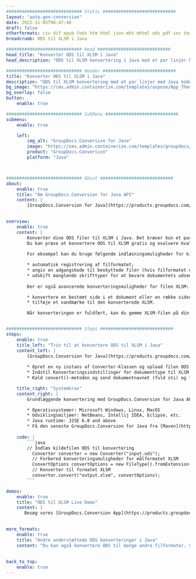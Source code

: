 ```yaml
---
############################# Static ############################
layout: "auto-gen-conversion"
date: 2022-11-05T06:47:48
draft: false
otherformats: csv dif epub fods htm html json mht mhtml ods pdf sxc tex tsv xlam xls xlsb xlsm xlsx xlt xltm xltx xml xps
breadcrumb: ODS til XLSM i Java

############################# Head ############################
head_title: "Konverter ODS til XLSM i Java"
head_description: "ODS til XLSM konvertering i Java med et par linjer kode. Konverter over 160 filformater ved hjælp af GroupDocs dokumentkonverterings-API for Java"

############################# Header ############################
title: "Konverter ODS til XLSM i Java"
description: "ODS til XLSM konvertering med et par linjer med Java kode"
bg_image: "https://cms.admin.containerize.com/templates/aspose/App_Themes/V3/images/bg/header1.png"
bg_overlay: false
button:
    enable: true

############################# SubMenu ############################
submenu:
    enable: true

    left:
        img_alt: "GroupDocs.Conversion for Java"
        image: "https://cms.admin.containerize.com/templates/groupdocs/images/product-logos/90x90-noborder/groupdocs-conversion-java.png"
        product: "GroupDocs.Conversion"
        platform: "Java"



############################# About ############################
about:
    enable: true
    title: "Om GroupDocs.Conversion for Java API"
    content: |
        [GroupDocs.Conversion for Java](https://products.groupdocs.com/conversion/java/) er en avanceret filformatkonverterings-API til konvertering mellem populære billed- og dokumentformater såsom Microsoft Office, OpenDocument, PDF, HTML, e-mail, CAD. og meget mere med blot et par linjer kode. Den native API registrerer automatisk formaterne af de originale dokumenter og tilbyder mange muligheder for at tilpasse de konverterede dokumenter. Sammen med funktionen til at udtrække information fra et dokument, understøtter den også caching af konverteringsresultaterne til den lokale disk som standard. Enhver form for cachelagring kan dog understøttes ved at implementere de passende grænseflader - Amazon S3, Dropbox, Google Drive, Windows Azure, Reddis eller andre.
    

overview:
    enable: true
    content: |
        Konverter dine ODS filer til XLSM i Java. Det kræver kun et par linjer med Java kode på enhver platform efter eget valg, såsom Windows, Linux, macOS.
        Du kan prøve at konvertere ODS til XLSM gratis og evaluere kvaliteten af ​​konverteringsresultaterne. Sammen med simple filkonverteringsscripts kan du prøve mere sofistikerede muligheder for at indlæse ODS-kildefilen og gemme XLSM-outputtet. 
        
        For eksempel kan du bruge følgende indlæsningsmuligheder for kilden ODS:

        * automatisk registrering af filformatet;
        * angiv en adgangskode til beskyttede filer (hvis filformatet understøtter det);
        * udskift manglende skrifttyper for at bevare dokumentets udseende.
        
        Der er også avancerede konverteringsmuligheder for filen XLSM:

        * konvertere en bestemt side i et dokument eller en række sider;
        * tilføje et vandmærke til den konverterede XLSM.

        Når konverteringen er fuldført, kan du gemme XLSM-filen på din lokale filsti eller på et tredjepartslager såsom FTP, Amazon S3, Google Drive, Dropbox osv. Bemærk venligst - for at konvertere ODS til XLSM, behøver du ikke installere yderligere software, såsom MS Office, Open Office, Adobe Acrobat Reader osv.


############################# Steps ############################
steps:
    enable: true
    title_left: "Trin til at konvertere ODS til XLSM i Java"
    content_left: |
        [GroupDocs.Conversion for Java](https://products.groupdocs.com/conversion/java/) giver udviklere mulighed for nemt at konvertere ODS fil til XLSM med et par linjer kode.
        
        * Opret en ny instans af Converter-klassen og upload filen ODS med den fulde sti
        * Indstil Konverteringsindstillinger for dokumenttype til XLSM
        * Kald convert()-metoden og send dokumentnavnet (fuld sti) og formatet (XLSM) som en parameter

    title_right: "Systemkrav"
    content_right: |
        Grundlæggende konvertering med GroupDocs.Conversion for Java API kan udføres med blot et par linjer kode. Vores API'er understøttes på alle større platforme og operativsystemer. Før du udfører koden nedenfor, skal du sørge for, at du har følgende forudsætninger installeret på dit system.

        * Operativsystemer: Microsoft Windows, Linux, MacOS
        * Udviklingsmiljøer: NetBeans, Intellij IDEA, Eclipse, etc.
        * Java runtime: J2SE 6.0 and above
        * Få den seneste GroupDocs.Conversion for Java fra [Maven](https://repository.groupdocs.com/webapp/#/artifacts/browse/tree/General/repo/com/groupdocs/groupdocs-conversion)
         
    code: |
        ```java    
        // Indlæs kildefilen ODS til konvertering
          Converter converter = new Converter("input.ods");
          // Forbered konverteringsmuligheder for målformatet XLSM
          ConvertOptions convertOptions = new FileType().fromExtension("xlsm").getConvertOptions();
          // Konverter til formatet XLSM
          converter.convert("output.xlsm", convertOptions);
        ```

demos:
    enable: true
    title: "ODS til XLSM Live Demo"
    content: |
       Besøg vores [GroupDocs.Conversion App](https://products.groupdocs.app/conversion/family) websted, og prøv ODS til XLSM konvertering nu. Den gratis demo har følgende fordele
          

more_formats:
    enable: true
    title: "Andre understøttede ODS konverteringer i Java"
    content: "Du kan også konvertere ODS til mange andre filformater. Se venligst listen nedenfor."
       
       
back_to_top:
    enable: true
---
```

